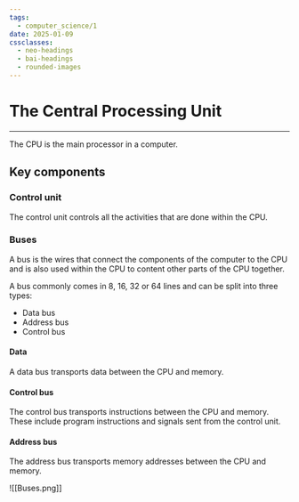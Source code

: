 ```yaml
---
tags:
  - computer_science/1
date: 2025-01-09
cssclasses:
  - neo-headings
  - bai-headings
  - rounded-images
---
```

# The Central Processing Unit
***
The CPU is the main processor in a computer.

## Key components
### Control unit
The control unit controls all the activities that are done within the CPU.
### Buses
A bus is the wires that connect the components of the computer to the CPU and is also used within the CPU to content other parts of the CPU together.

A bus commonly comes in 8, 16, 32 or 64 lines and can be split into three types:
- Data bus 
- Address bus
- Control bus

#### Data
A data bus transports data between the CPU and memory.
#### Control bus
The control bus transports instructions between the CPU and memory. These include program instructions and signals sent from the control unit.
#### Address bus
The address bus transports memory addresses between the CPU and memory.

![[Buses.png]]